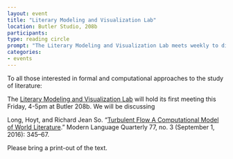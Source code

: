 ```yaml
---
layout: event
title: "Literary Modeling and Visualization Lab"
location: Butler Studio, 208b
participants:
type: reading circle
prompt: "The Literary Modeling and Visualization Lab meets weekly to discuss recent scholarship in the field."
categories:
- events
---
```


To all those interested in formal and computational approaches to the study of
literature:

The [Literary Modeling and Visualization Lab][112] will hold its first meeting this
Friday, 4-5pm at Butler 208b. We will be discussing

Long, Hoyt, and Richard Jean So. “[Turbulent Flow A Computational Model of
World Literature][111].” Modern Language Quarterly 77, no. 3 (September 1, 2016):
345–67.

[111]: http://mlq.dukejournals.org.ezproxy.cul.columbia.edu/content/77/3/345
[112]: http://xpmethod.plaintext.in/projects/literary-modeling.html

Please bring a print-out of the text.


